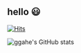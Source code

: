 ## hello :smiley:

[![Hits](https://hits.seeyoufarm.com/api/count/incr/badge.svg?url=https%3A%2F%2Fgithub.com%2Fggahe&count_bg=%237FB7F1&title_bg=%23FFC3F3&icon=&icon_color=%23E7E7E7&title=hits&edge_flat=false)](https://hits.seeyoufarm.com)


![ggahe's GitHub stats](https://github-readme-stats.vercel.app/api?username=ggahe&show_icons=true&theme=dracula)

